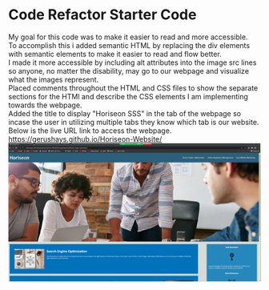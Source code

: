 # Code Refactor Starter Code
My goal for this code was to make it easier to read and more accessible. 
<br />
To accomplish this i added semantic HTML by replacing the div elements with semantic elements to make it easier to read and flow better.
<br />
I made it more accessible by including alt attributes into the image src lines so anyone, no matter the disability, may go to our webpage and visualize what the images represent.
<br />
Placed comments throughout the HTML and CSS files to show the separate sections for the HTMl and describe the CSS elements I am implementing towards the webpage. 
<br />
Added the title to display "Horiseon SSS" in the tab of the webpage so incase the user in utilizing multiple tabs they know which tab is our website.
<br />
Below is the live URL link to access the webpage.
<br />
https://gerushays.github.io/Horiseon-Website/
![Horiseon-Screenshot](/assets/images/Horiseon-Screenshot.png)
